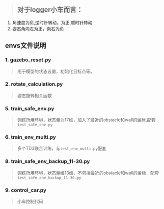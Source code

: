 > ## 对于logger小车而言：
>

1. 角速度为负,逆时针转动，为正,顺时针转动
2. 姿态角向左为正，向右为负

## envs文件说明

### 1. gazebo_reset.py

> 用于模型的状态设置，初始化目标点等。

### 2.  rotate_calculation.py

> 姿态旋转相关函数


### 5. train_safe_env.py

> 训练所用环境，状态量为17维，加入了最近的obstacle和wall的坐标,配套`test_safe_env.py`

### 6. train_env_multi.py

> 多个TD3联合训练，与`test_env_multi.py`配套


### 8.  train_safe_env_backup_11-30.py

> 训练所用环境，状态量维13维，不包括最近的obstacle和wall的坐标，配套`test_safe_env_backup_11-30.py`

### 9. control_car.py
> 小车控制代码